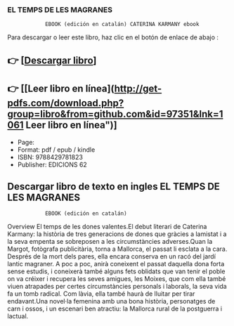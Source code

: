 ### EL TEMPS DE LES MAGRANES
				EBOOK (edición en catalán) CATERINA KARMANY ebook

Para descargar o leer este libro, haz clic en el botón de enlace de abajo :

## 👉  [**[Descargar libro](http://get-pdfs.com/download.php?group=libro&from=github.com&id=97351&lnk=1061 "Descargar libro")**]

## 👉  [**[Leer libro en línea](http://get-pdfs.com/download.php?group=libro&from=github.com&id=97351&lnk=1061 Leer libro en línea")**]




* Page: 
* Format: pdf / epub / kindle
* ISBN: 9788429781823
* Publisher: EDICIONS 62

## Descargar libro de texto en ingles EL TEMPS DE LES MAGRANES
				EBOOK (edición en catalán)

Overview
El temps de les dones valentes.El debut literari de Caterina Karmany: la història de tres generacions de dones que gràcies a lamistat i a la seva empenta se sobreposen a les circumstàncies adverses.Quan la Margot, fotògrafa publicitària, torna a Mallorca, el passat li esclata a la cara. Després de la mort dels pares, ella encara conserva en un racó del jardí lantic magraner. A poc a poc, anirà coneixent el passat daquella dona forta sense estudis, i coneixerà també alguns fets oblidats que van tenir el poble on va créixer i recupera les seves amigues, les Moixes, que com ella també viuen atrapades per certes circumstàncies personals i laborals, la seva vida fa un tomb radical. Com làvia, ella també haurà de lluitar per tirar endavant.Una novel·la femenina amb una bona història, personatges de carn i ossos, i un escenari ben atractiu: la Mallorca rural de la postguerra i lactual.



